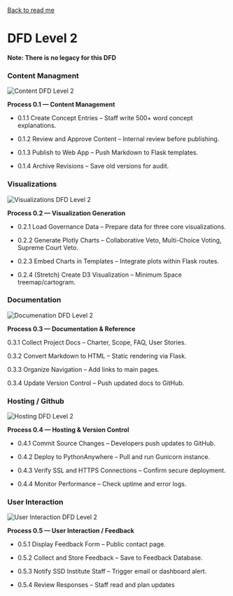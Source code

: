 [Back to read me](../../README.md)

# DFD Level 2

**Note: There is no legacy for this DFD**

### Content Managment
![Content DFD Level 2](DFDLevel2ContentManagment.png)

**Process 0.1 — Content Management**

- 0.1.1 Create Concept Entries – Staff write 500+ word concept explanations.

- 0.1.2 Review and Approve Content – Internal review before publishing.

- 0.1.3 Publish to Web App – Push Markdown to Flask templates.

- 0.1.4 Archive Revisions – Save old versions for audit.

### Visualizations
![Visualizations DFD Level 2](DFDLevel2Vis.png)

**Process 0.2 — Visualization Generation**

- 0.2.1 Load Governance Data – Prepare data for three core visualizations.

- 0.2.2 Generate Plotly Charts – Collaborative Veto, Multi-Choice Voting, Supreme Court Veto.

- 0.2.3 Embed Charts in Templates – Integrate plots within Flask routes.

- 0.2.4 (Stretch) Create D3 Visualization – Minimum Space treemap/cartogram.

### Documentation
![Documenation DFD Level 2](DFDLevel2Documentation.png)

**Process 0.3 — Documentation & Reference**

0.3.1 Collect Project Docs – Charter, Scope, FAQ, User Stories.

0.3.2 Convert Markdown to HTML – Static rendering via Flask.

0.3.3 Organize Navigation – Add links to main pages.

0.3.4 Update Version Control – Push updated docs to GitHub.

### Hosting / Github
![Hosting DFD Level 2](DFDLevel2HostingVersion2.png)

**Process 0.4 — Hosting & Version Control**

- 0.4.1 Commit Source Changes – Developers push updates to GitHub.

- 0.4.2 Deploy to PythonAnywhere – Pull and run Gunicorn instance.

- 0.4.3 Verify SSL and HTTPS Connections – Confirm secure deployment.

- 0.4.4 Monitor Performance – Check uptime and error logs.

### User Interaction
![User Interaction DFD Level 2](DFDLevel2UserInteractionVersion2.png)

**Process 0.5 — User Interaction / Feedback**

- 0.5.1 Display Feedback Form – Public contact page.

- 0.5.2 Collect and Store Feedback – Save to Feedback Database.

- 0.5.3 Notify SSD Institute Staff – Trigger email or dashboard alert.

- 0.5.4 Review Responses – Staff read and plan updates